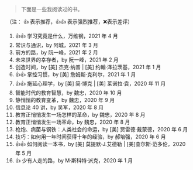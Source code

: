 > 下面是一些我阅读过的书。

（注： 👍 表示推荐，👍👍 表示强烈推荐，❌表示差评）
1. 👍👍 学习究竟是什么，万维钢，2021 年 4 月
1. 常识与通识，by 阿城，2021 年 3 月
1. 前方的路，by 阮一峰，2021 年 2 月
1. 未来世界的幸存者，by 阮一峰，2021 年 2 月
1. 创造时间，by [美] 杰克·纳普 | [美] 约翰·泽拉茨基，2021 年 1 月
1. 👍👍 掌控习惯，by [美] 詹姆斯·克利尔，2021 年 1 月
2. 👍👍 拖延心理学，by [美] 简·博克 | [美] 莱诺拉·袁，2020 年 11 月
3. 智能时代的教育智慧，by 魏忠，2020 年 10 月
4. 静悄悄的教育变革，by 魏忠，2020 年 9 月
5. 信息论 40 讲，by 吴军，2020 年 8 月
6. 教育正悄悄发生一场怎样的革命，by 魏忠，2020 年 8 月
7. 教育正悄悄发生一场革命，by 魏忠，2020 年 8 月
8. 枪炮、病菌与钢铁：人类社会的命运，by [美] 贾雷德·戴蒙德，2020 年 6 月
9. 技巧：如何用一年时间获得十年的经验，by 郝培强，2020 年 6 月
10. 👍👍 如何阅读一本书，by [美] 莫提默·J.艾德勒 | [美]查尔斯·范多伦，2020 年 5 月
11. 👍 少有人走的路，by M·斯科特·派克，2020 年 1 月
